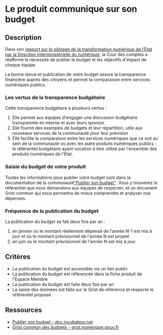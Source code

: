 # Le produit communique sur son budget

## Description

Dans son [rapport sur le pilotage de la transformation numérique de
l’État par la Direction interministérielle du
numérique](https://www.ccomptes.fr/fr/publications/le-pilotage-de-la-transformation-numerique-de-letat-par-la-direction),
la Cour des comptes a réaffirmé la nécessité de publier le budget et
les objectifs d'impact de chaque équipe.

La bonne tenue et publication de votre budget assure la transparence
financière auprès des citoyens et permet la comparaison entre services numériques publics.

### Les vertus de la transparence budgétaire

Cette transparence budgétaire a plusieurs vertus :

1. Elle permet aux équipes d'engager une discussion budgétaire transparente en interne et avec leurs sponsor.
2. Elle fournit des exemples de budgets et leur répartition, utile aux nouveaux services de la communauté pour leur prévision 
3. Elle facilite la comparaison entre les services numériques que ce soit au sein de la communauté ou avec les autre produits numériques publics : le référentiel budgétaire ayant vocation à être utilisé par l'ensemble des produits numériques de l'Etat.
   
### Saisie du budget de votre produit

Toutes les informations pour publier votre budget sont dans la documentation de la communauté["Publier son
budget"](https://doc.incubateur.net/communaute/gerer-son-produit/les-standards/transparence/publier-son-budget)
.Vous y trouverez le référentiel
que nous demandons aux équipes de respecter, et un document Grist
commun qui nous permettra de mieux comprendre et analyser nos
dépenses.

### Fréquence de la publication du budget

La publication du budget se fait deux fois par an :

1. en janvier où le montant réellement dépensé de l'année N-1 est mis
   à jour et où le montant prévisionnel de l'année N est projeté
2. en juin où le montant prévisionnel de l'année N est mis à jour.

## Critères

- La publication du budget est accessible via un lien public
- La publication du budget est référencée dans la fiche produit de l'Espace Membre
- La publication du budget est faite deux fois par an
- La saisie des données est faite sur le Grist de référence et
  respecte le référentiel proposé

## Ressources

- [Publier son budget - doc.incubateur.net](https://doc.incubateur.net/communaute/gerer-son-produit/les-standards/transparence/publier-son-budget)
- [Grist commun des budgets - grist.numerique.gouv.fr](https://grist.numerique.gouv.fr/o/docs/fTjFnK7Bhvuo/Depenses-numeriques/p/1)
